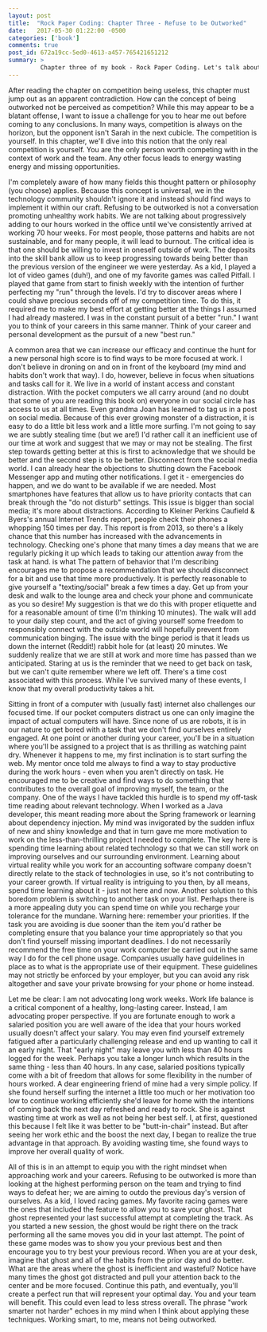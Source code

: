 ```yaml
---
layout: post
title:  "Rock Paper Coding: Chapter Three - Refuse to be Outworked"
date:   2017-05-30 01:22:00 -0500
categories: ['book']
comments: true
post_id: 672a19cc-5ed0-4613-a457-765421651212
summary: >
         Chapter three of my book - Rock Paper Coding. Let's talk about what it means to outwork someone.
---
```

After reading the chapter on competition being useless, this chapter must jump out as an apparent contradiction. How can the concept of being outworked not be perceived as competition? While this may appear to be a blatant offense, I want to issue a challenge for you to hear me out before coming to any conclusions. In many ways, competition is always on the horizon, but the opponent isn't Sarah in the next cubicle. The competition is yourself. In this chapter, we'll dive into this notion that the only real competition is yourself. You are the only person worth competing with in the context of work and the team. Any other focus leads to energy wasting energy and missing opportunities.

I'm completely aware of how many fields this thought pattern or philosophy (you choose) applies. Because this concept is universal, we in the technology community shouldn't ignore it and instead should find ways to implement it within our craft. Refusing to be outworked is not a conversation promoting unhealthy work habits. We are not talking about progressively adding to our hours worked in the office until we've consistently arrived at working 70 hour weeks. For most people, those patterns and habits are not sustainable, and for many people, it will lead to burnout. The critical idea is that one should be willing to invest in oneself outside of work. The deposits into the skill bank allow us to keep progressing towards being better than the previous version of the engineer we were yesterday. As a kid, I played a lot of video games (duh!), and one of my favorite games was called Pitfall. I played that game from start to finish weekly with the intention of further perfecting my "run" through the levels. I'd try to discover areas where I could shave precious seconds off of my competition time. To do this, it required me to make my best effort at getting better at the things I assumed I had already mastered. I was in the constant pursuit of a better "run." I want you to think of your careers in this same manner. Think of your career and personal development as the pursuit of a new "best run."

A common area that we can increase our efficacy and continue the hunt for a new personal high score is to find ways to be more focused at work. I don't believe in droning on and on in front of the keyboard (my mind and habits don't work that way). I do, however, believe in focus when situations and tasks call for it. We live in a world of instant access and constant distraction. With the pocket computers we all carry around (and no doubt that some of you are reading this book on) everyone in our social circle has access to us at all times. Even grandma Joan has learned to tag us in a post on social media. Because of this ever growing monster of a distraction, it is easy to do a little bit less work and a little more surfing. I'm not going to say we are subtly stealing time (but we are!) I'd rather call it an inefficient use of our time at work and suggest that we may or may not be stealing. The first step towards getting better at this is first to acknowledge that we should be better and the second step is to be better. Disconnect from the social media world. I can already hear the objections to shutting down the Facebook Messenger app and muting other notifications. I get it - emergencies do happen, and we do want to be available if we are needed. Most smartphones have features that allow us to have priority contacts that can break through the "do not disturb" settings. This issue is bigger than social media; it's more about distractions. According to Kleiner Perkins Caufield & Byers's annual Internet Trends report, people check their phones a whopping 150 times per day. This report is from 2013, so there's a likely chance that this number has increased with the advancements in technology. Checking one's phone that many times a day means that we are regularly picking it up which leads to taking our attention away from the task at hand. is what The pattern of behavior that I'm describing encourages me to propose a recommendation that we should disconnect for a bit and use that time more productively. It is perfectly reasonable to give yourself a "texting/social" break a few times a day. Get up from your desk and walk to the lounge area and check your phone and communicate as you so desire! My suggestion is that we do this with proper etiquette and for a reasonable amount of time (I'm thinking 10 minutes). The walk will add to your daily step count, and the act of giving yourself some freedom to responsibly connect with the outside world will hopefully prevent from communication binging. The issue with the binge period is that it leads us down the internet (Reddit!) rabbit hole for (at least) 20 minutes. We suddenly realize that we are still at work and more time has passed than we anticipated. Staring at us is the reminder that we need to get back on task, but we can't quite remember where we left off. There's a time cost associated with this process. While I've survived many of these events, I know that my overall productivity takes a hit.

Sitting in front of a computer with (usually fast) internet also challenges our focused time. If our pocket computers distract us one can only imagine the impact of actual computers will have. Since none of us are robots, it is in our nature to get bored with a task that we don't find ourselves entirely engaged. At one point or another during your career, you'll be in a situation where you'll be assigned to a project that is as thrilling as watching paint dry. Whenever it happens to me, my first inclination is to start surfing the web. My mentor once told me always to find a way to stay productive during the work hours - even when you aren't directly on task. He encouraged me to be creative and find ways to do something that contributes to the overall goal of improving myself, the team, or the company. One of the ways I have tackled this hurdle is to spend my off-task time reading about relevant technology. When I worked as a Java developer, this meant reading more about the Spring framework or learning about dependency injection. My mind was invigorated by the sudden influx of new and shiny knowledge and that in turn gave me more motivation to work on the less-than-thrilling project I needed to complete. The key here is spending time learning about related technology so that we can still work on improving ourselves and our surrounding environment. Learning about virtual reality while you work for an accounting software company doesn't directly relate to the stack of technologies in use, so it's not contributing to your career growth. If virtual reality is intriguing to you then, by all means, spend time learning about it - just not here and now. Another solution to this boredom problem is switching to another task on your list. Perhaps there is a more appealing duty you can spend time on while you recharge your tolerance for the mundane. Warning here: remember your priorities. If the task you are avoiding is due sooner than the item you'd rather be completing ensure that you balance your time appropriately so that you don't find yourself missing important deadlines. I do not necessarily recommend the free time on your work computer be carried out in the same way I do for the cell phone usage. Companies usually have guidelines in place as to what is the appropriate use of their equipment. These guidelines may not strictly be enforced by your employer, but you can avoid any risk altogether and save your private browsing for your phone or home instead.

Let me be clear: I am not advocating long work weeks. Work life balance is a critical component of a healthy, long-lasting career.  Instead, I am advocating proper perspective. If you are fortunate enough to work a salaried position you are well aware of the idea that your hours worked usually doesn't affect your salary. You may even find yourself extremely fatigued after a particularly challenging release and end up wanting to call it an early night. That "early night" may leave you with less than 40 hours logged for the week. Perhaps you take a longer lunch which results in the same thing - less than 40 hours. In any case, salaried positions typically come with a bit of freedom that allows for some flexibility in the number of hours worked. A dear engineering friend of mine had a very simple policy. If she found herself surfing the internet a little too much or her motivation too low to continue working efficiently she'd leave for home with the intentions of coming back the next day refreshed and ready to rock. She is against wasting time at work as well as not being her best self. I, at first, questioned this because I felt like it was better to be "butt-in-chair" instead. But after seeing her work ethic and the boost the next day, I began to realize the true advantage in that approach. By avoiding wasting time, she found ways to improve her overall quality of work. 

All of this is in an attempt to equip you with the right mindset when approaching work and your careers. Refusing to be outworked is more than looking at the highest performing person on the team and trying to find ways to defeat her; we are aiming to outdo the previous day's version of ourselves. As a kid, I loved racing games. My favorite racing games were the ones that included the feature to allow you to save your ghost. That ghost represented your last successful attempt at completing the track. As you started a new session, the ghost would be right there on the track performing all the same moves you did in your last attempt. The point of these game modes was to show you your previous best and then encourage you to try best your previous record. When you are at your desk, imagine that ghost and all of the habits from the prior day and do better. What are the areas where the ghost is inefficient and wasteful? Notice have many times the ghost got distracted and pull your attention back to the center and be more focused. Continue this path, and eventually, you'll create a perfect run that will represent your optimal day. You and your team will benefit. This could even lead to less stress overall. The phrase "work smarter not harder" echoes in my mind when I think about applying these techniques. Working smart, to me, means not being outworked.
